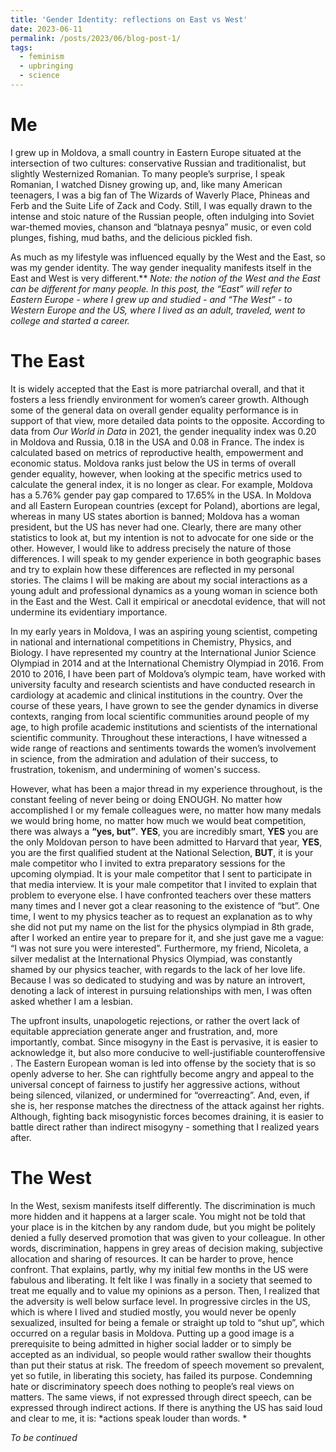 ```yaml
---
title: 'Gender Identity: reflections on East vs West'
date: 2023-06-11
permalink: /posts/2023/06/blog-post-1/
tags:
  - feminism
  - upbringing
  - science
---
```


Me
======

I grew up in Moldova, a small country in Eastern Europe situated at the intersection of two cultures: conservative Russian and traditionalist, but slightly Westernized Romanian. To many people’s surprise, I speak Romanian, I watched Disney growing up, and, like many American teenagers, I was a big fan of The Wizards of Waverly Place, Phineas and Ferb and the Suite Life of Zack and Cody. Still, I was equally drawn to the intense and stoic nature of the Russian people, often indulging into Soviet war-themed movies, chanson and “blatnaya pesnya” music, or even cold plunges, fishing, mud baths, and the delicious pickled fish. 

As much as my lifestyle was influenced equally by the West and the East, so was my gender identity. The way gender inequality manifests itself in the East and West is very different.** *Note: the notion of the West and the East can be different for many people. In this post, the “East” will refer to Eastern Europe - where I grew up and studied - and  “The West” - to Western Europe and the US, where I lived as an adult, traveled, went to college and started a career.*

The East
======
It is widely accepted that the East is more patriarchal overall, and that it fosters a less friendly environment for women’s career growth. Although some of the general data on overall gender equality performance is in support of that view, more detailed data points to the opposite. According to data from *Our World in Data* in 2021, the gender inequality index was 0.20 in Moldova and Russia, 0.18 in the USA and 0.08 in France. The index is calculated based on metrics of reproductive health, empowerment and economic status. Moldova ranks just below the US in terms of overall gender equality, however, when looking at the specific metrics used to calculate the general index, it is no longer as clear. For example, Moldova has a 5.76% gender pay gap compared to 17.65% in the USA. In Moldova and all Eastern European countries (except for Poland), abortions are legal, whereas in many US states abortion is banned; Moldova has a woman president, but the US has never had one. Clearly, there are many other statistics to look at, but my intention is not to advocate for one side or the other. However, I would like to address precisely the nature of those differences. I will speak to my gender experience in both geographic bases and try to explain how these differences are reflected in my personal stories. The claims I will be making are about my social interactions as a young adult and professional dynamics as a young woman in science both in the East and the West. Call it empirical or anecdotal evidence, that will not undermine its evidentiary importance.  


In my early years in Moldova, I was an aspiring young scientist, competing in national and international competitions in Chemistry, Physics, and Biology. I have represented my country at the International Junior Science Olympiad in 2014 and at the International Chemistry Olympiad in 2016. From 2010 to 2016, I have been part of Moldova’s olympic team, have worked with university faculty and research scientists and have conducted research in cardiology at academic and clinical institutions in the country. Over the course of these years, I have grown to see the gender dynamics in diverse contexts, ranging from local scientific communities around people of my age, to high profile academic institutions and scientists of the international scientific community. Throughout these interactions, I have witnessed a wide range of reactions and sentiments towards the women’s involvement in science, from the admiration and adulation of their success, to frustration, tokenism, and undermining of women's success. 

However, what has been a major thread in my experience throughout, is the constant feeling of never being or doing ENOUGH. No matter how accomplished I or my female colleagues were, no matter how many medals we would bring home, no matter how much we would beat competition, there was always a **“yes, but”**. **YES**, you are incredibly smart, **YES** you are the only Moldovan person to have been admitted to Harvard that year, **YES**, you are the first qualified student at the National Selection, **BUT**, it is your male competitor who I invited to extra preparatory sessions for the upcoming olympiad. It is your male competitor that I sent to participate in that media interview. It is your male competitor that I invited to explain that problem to everyone else. I have confronted teachers over these matters many times and I never got a clear reasoning to the existence of “but”. One time, I went to my physics teacher as to request an explanation as to why she did not put my name on the list for the physics olympiad in 8th grade, after I worked an entire year to prepare for it, and she just gave me a vague: “I was not sure you were interested”.  Furthermore, my friend, Nicoleta, a silver medalist at the International Physics Olympiad, was constantly shamed by our physics teacher, with regards to the lack of her love life. Because I was so dedicated to studying and was by nature an introvert, denoting a lack of interest in pursuing relationships with men, I was often asked whether I am a lesbian. 

The upfront insults, unapologetic rejections, or rather the overt lack of equitable appreciation generate anger and frustration, and, more importantly, combat.  Since misogyny in the East is pervasive, it is easier to acknowledge it, but also more conducive to well-justifiable counteroffensive . The Eastern European woman is led into offense by the society that is so openly adverse to her. She can rightfully become angry and appeal to the universal concept of fairness to justify her aggressive actions, without being silenced, vilanized, or undermined for “overreacting”. And, even, if she is, her response matches the directness of the attack against her rights. Although, fighting back misogynistic forces becomes draining, it is easier to battle direct rather than indirect misogyny - something that I realized years after.

The West
======
In the West, sexism manifests itself differently. The discrimination is much more hidden and it happens at a larger scale. You might not be told that your place is in the kitchen by any random dude, but you might be politely denied a fully deserved promotion that was given to your colleague. In other words, discrimination, happens in grey areas of decision making, subjective allocation and sharing of resources. It can be harder to prove, hence confront. That explains, partly, why my initial few months in the US were fabulous and liberating. It felt like I was finally in a society that seemed to treat me equally and to value my opinions as a person. Then, I realized that the adversity is well below surface level. In progressive circles in the US, which is where I lived and studied mostly, you would never be openly sexualized, insulted for being a female or straight up told to “shut up”, which occurred on a regular basis in Moldova. Putting up a good image is a prerequisite to being admitted in higher social ladder or to simply be accepted as an individual, so people would rather swallow their thoughts than put their status at risk. The freedom of speech movement so prevalent, yet so futile, in liberating this society, has failed its purpose. Condemning hate or discriminatory speech does nothing to people’s real views on matters. The same views, if not expressed through direct speech, can be expressed through indirect actions. If there is anything the US has said loud and clear to me, it is: *actions speak louder than words. *


*To be continued*
